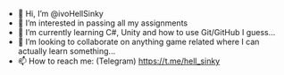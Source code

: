 - 👋 Hi, I’m @ivoHellSinky
- 👀 I’m interested in passing all my assignments
- 🌱 I’m currently learning C#, Unity and how to use Git/GitHub I guess...
- 💞️ I’m looking to collaborate on anything game related where I can actually learn something...
- 📫 How to reach me: (Telegram) https://t.me/hell_sinky

<!---
ivoHellSinky/ivoHellSinky is a ✨ special ✨ repository because its `README.md` (this file) appears on your GitHub profile.
You can click the Preview link to take a look at your changes.
--->
